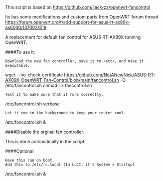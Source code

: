 This script is based on https://github.com/jjack-zz/openwrt-fancontrol

Its has some modifications and custom parts from OpenWRT forum thread https://forum.openwrt.org/t/add-support-for-asus-rt-ax89x-ax6000/137003/819


A replacement for default fan control for ASUS RT-AX89X running OpenWRT.

####To use it:

    Download the new fan controller, save it to /etc/, and make it executable.

wget --no-check-certificate https://github.com/NotANewNick/ASUS-RT-AX89X-OpenWRT-Fan-Control/blob/main/fancontrol.sh -O /etc/fancontrol.sh
chmod +x fancontrol.sh

    Test it to make sure that it runs correctly.

/etc/fancontrol.sh verbose

    Let it run in the background to keep your router cool.

/etc/fancontrol.sh &

####Disable the orginal fan controller.

 This is done automatically in the script.

####Optional

    Have this run on boot.
    Add this to /etc/rc.local (In LuCI, it's System > Startup)

/etc/fancontrol.sh &


